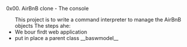 <p>
0x00. AirBnB clone - The console
<ul>
This project is to write a command interpreter to manage the AirBnB objects
The steps ahe:
<li>We bour firdt web application</li>
<li> put in place a parent class __baswmodel__ </li?
</ul>
</p>
